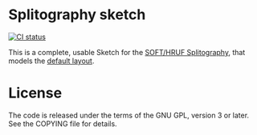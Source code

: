 <!-- -*- mode: markdown; fill-column: 8192 -*- -->

Splitography sketch
===================

[![CI status](https://ci.madhouse-project.org/api/badges/algernon/Splitography-Sketch/status.svg?branch=master)](https://ci.madhouse-project.org/algernon/Splitography-Sketch)

This is a complete, usable Sketch for the [SOFT/HRUF Splitography][splitography], that models the [default layout][splitography:default-layout].

 [splitography]: https://softhruf.love/collections/writers
 [splitography:default-layout]: https://github.com/sdothum/qmk_firmware/blob/d865c82efa19beb7cb593e7d3affb2311017833e/keyboards/splitography/keymaps/default/

<a id="license"></a>
# License

The code is released under the terms of the GNU GPL, version 3 or later. See the
COPYING file for details.
